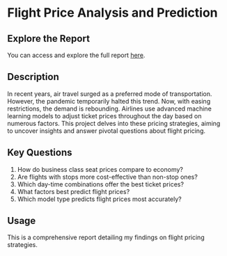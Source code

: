 # Flight Price Analysis and Prediction


## Explore the Report

You can access and explore the full report [here](https://pranavsai-98.github.io/Flight-Price-Analysis-and-Prediction/).


## Description

In recent years, air travel surged as a preferred mode of transportation. However, the pandemic temporarily halted this trend. Now, with easing restrictions, the demand is rebounding. Airlines use advanced machine learning models to adjust ticket prices throughout the day based on numerous factors. This project delves into these pricing strategies, aiming to uncover insights and answer pivotal questions about flight pricing.

## Key Questions

1. How do business class seat prices compare to economy?
2. Are flights with stops more cost-effective than non-stop ones?
3. Which day-time combinations offer the best ticket prices?
4. What factors best predict flight prices?
5. Which model type predicts flight prices most accurately?

## Usage

This is a comprehensive report detailing my findings on flight pricing strategies.
